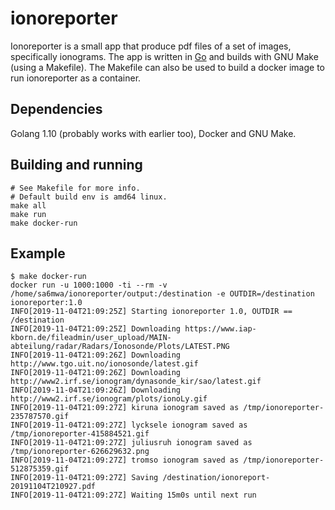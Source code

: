 # ionoreporter
Ionoreporter is a small app that produce pdf files of a set of images,
specifically ionograms. The app is written in [Go](https://golang.org) and
builds with GNU Make (using a Makefile). The Makefile can also be used to build
a docker image to run ionoreporter as a container.

## Dependencies

Golang 1.10 (probably works with earlier too), Docker and GNU Make.

## Building and running

    # See Makefile for more info.
    # Default build env is amd64 linux.
    make all
    make run
    make docker-run

## Example

    $ make docker-run
    docker run -u 1000:1000 -ti --rm -v /home/sa6mwa/ionoreporter/output:/destination -e OUTDIR=/destination ionoreporter:1.0
    INFO[2019-11-04T21:09:25Z] Starting ionoreporter 1.0, OUTDIR == /destination 
    INFO[2019-11-04T21:09:25Z] Downloading https://www.iap-kborn.de/fileadmin/user_upload/MAIN-abteilung/radar/Radars/Ionosonde/Plots/LATEST.PNG 
    INFO[2019-11-04T21:09:26Z] Downloading http://www.tgo.uit.no/ionosonde/latest.gif 
    INFO[2019-11-04T21:09:26Z] Downloading http://www2.irf.se/ionogram/dynasonde_kir/sao/latest.gif 
    INFO[2019-11-04T21:09:26Z] Downloading http://www2.irf.se/ionogram/plots/ionoLy.gif 
    INFO[2019-11-04T21:09:27Z] kiruna ionogram saved as /tmp/ionoreporter-235787570.gif 
    INFO[2019-11-04T21:09:27Z] lycksele ionogram saved as /tmp/ionoreporter-415884521.gif 
    INFO[2019-11-04T21:09:27Z] juliusruh ionogram saved as /tmp/ionoreporter-626629632.png 
    INFO[2019-11-04T21:09:27Z] tromso ionogram saved as /tmp/ionoreporter-512875359.gif 
    INFO[2019-11-04T21:09:27Z] Saving /destination/ionoreport-20191104T210927.pdf 
    INFO[2019-11-04T21:09:27Z] Waiting 15m0s until next run                 

